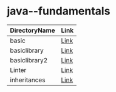 # java--fundamentals


| DirectoryName      | Link |
| ----------- | ----------- |
| basic      | [Link](https://github.com/basharalmhairat/java--fundamentals/tree/main/basiclibrary)       |
| basiclibrary   | [Link](https://github.com/basharalmhairat/java--fundamentals/tree/main/basics)        |
| basiclibrary2   | [Link](https://github.com/basharalmhairat/java--fundamentals/tree/main/basiclibrary/basiclibrary2)        |
| Linter   | [Link](https://github.com/basharalmhairat/java--fundamentals/tree/main/linter)        |
| inheritances   | [Link]( https://github.com/basharalmhairat/java--fundamentals/tree/main/inheritances)        |
                     
